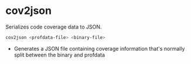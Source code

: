 # cov2json

Serializes code coverage data to JSON.

```bash
cov2json <profdata-file> <binary-file>
```

- Generates a JSON file containing coverage information that's normally
  split between the binary and profdata

